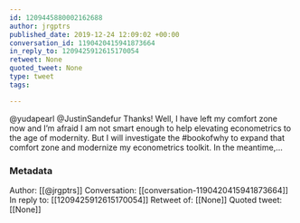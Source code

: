 ```yaml
---
id: 1209445880002162688
author: jrgptrs
published_date: 2019-12-24 12:09:02 +00:00
conversation_id: 1190420415941873664
in_reply_to: 1209425912615170054
retweet: None
quoted_tweet: None
type: tweet
tags:

---
```


@yudapearl @JustinSandefur Thanks! Well, I have left my comfort zone now and I’m afraid I am not smart enough to help elevating econometrics to the age of modernity. But I will investigate the #bookofwhy to expand that comfort zone and modernize my econometrics toolkit. In the meantime,…

### Metadata

Author: [[@jrgptrs]]
Conversation: [[conversation-1190420415941873664]]
In reply to: [[1209425912615170054]]
Retweet of: [[None]]
Quoted tweet: [[None]]

